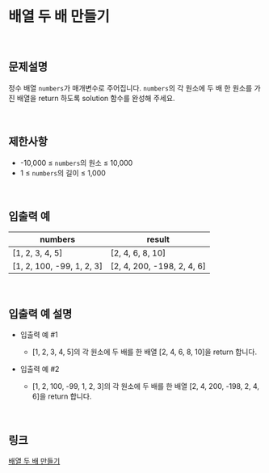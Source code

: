 # 배열 두 배 만들기

<br>

## 문제설명
정수 배열 `numbers`가 매개변수로 주어집니다. `numbers`의 각 원소에 두 배 한 원소를 가진 배열을 return 하도록 solution 함수를 완성해 주세요.

<br>

## 제한사항
- -10,000 ≤ `numbers`의 원소 ≤ 10,000
- 1 ≤ `numbers`의 길이 ≤ 1,000

<br>

## 입출력 예
| numbers | result |
|---|---|
| [1, 2, 3, 4, 5] | [2, 4, 6, 8, 10] |
| [1, 2, 100, -99, 1, 2, 3] | [2, 4, 200, -198, 2, 4, 6] |

<br>

## 입출력 예 설명
- 입출력 예 #1
    - [1, 2, 3, 4, 5]의 각 원소에 두 배를 한 배열 [2, 4, 6, 8, 10]을 return 합니다.

- 입출력 예 #2
    - [1, 2, 100, -99, 1, 2, 3]의 각 원소에 두 배를 한 배열 [2, 4, 200, -198, 2, 4, 6]을 return 합니다.

<br>

## 링크
[배열 두 배 만들기](https://school.programmers.co.kr/learn/courses/30/lessons/120809)
